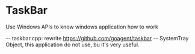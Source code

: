 TaskBar
=======

Use Windows APIs to know windows application how to work

-- taskbar.cpp: rewrite https://github.com/goagent/taskbar
-- SystemTray Object, this application do not use, bu it's very useful. 
